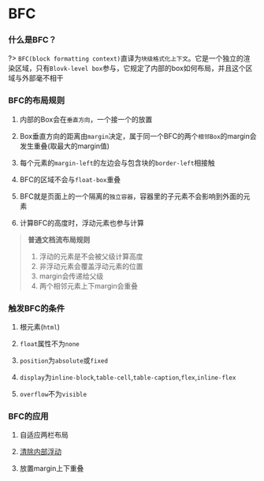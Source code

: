 # BFC
### 什么是BFC？
?> `BFC(block formatting context)`直译为`块级格式化上下文`。它是一个独立的渲染区域，只有`Blovk-level box`参与，它规定了内部的box如何布局，并且这个区域与外部毫不相干

### BFC的布局规则

1. 内部的Box会在`垂直方向`，一个接一个的放置

2. Box垂直方向的距离由`margin`决定，属于同一个BFC的两个`相邻Box`的margin会发生重叠(取最大的margin值)

3. 每个元素的`margin-left`的左边会与包含块的`border-left`相接触

4. BFC的区域不会与`float-box`重叠

5. BFC就是页面上的一个隔离的`独立容器`，容器里的子元素不会影响到外面的元素

6. 计算BFC的高度时，浮动元素也参与计算

> **普通文档流布局规则**<br>
> 1. 浮动的元素是不会被父级计算高度<br>
> 2. 非浮动元素会覆盖浮动元素的位置<br>
> 3. margin会传递给父级<br>
> 4. 两个相邻元素上下margin会重叠

### 触发BFC的条件
1. 根元素(`html`)

2. `float`属性不为`none`

3. `position`为`absolute`或`fixed`

4. `display`为`inline-block`,`table-cell`,`table-caption`,`flex`,`inline-flex`

5. `overflow`不为`visible`

### BFC的应用
1. 自适应两栏布局

2. [清除内部浮动](/css/清除浮动的方法合集)

3. 放置margin上下重叠
